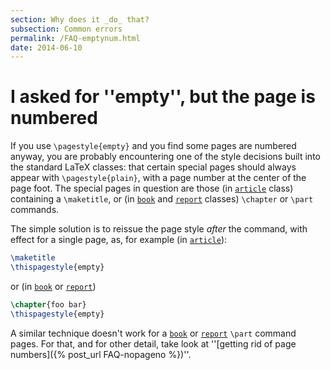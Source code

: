 ```yaml
---
section: Why does it _do_ that?
subsection: Common errors
permalink: /FAQ-emptynum.html
date: 2014-06-10
---
```


# I asked for ''empty'', but the page is numbered

If you use `\pagestyle{empty}` and you find some pages are
numbered anyway, you are probably encountering one of the style
decisions built into the standard LaTeX classes: that certain
special pages should always appear with `\pagestyle{plain}`,
with a page number at the center of the page foot.  The special pages
in question are those (in [`article`](https://ctan.org/pkg/article) class) containing a
`\maketitle`, or (in [`book`](https://ctan.org/pkg/book) and [`report`](https://ctan.org/pkg/report) classes)
`\chapter` or `\part` commands.

The simple solution is to reissue the page style _after_ the
command, with effect for a single page, as, for example (in
[`article`](https://ctan.org/pkg/article)):
```latex
\maketitle
\thispagestyle{empty}
```
or (in [`book`](https://ctan.org/pkg/book) or [`report`](https://ctan.org/pkg/report))
```latex
\chapter{foo bar}
\thispagestyle{empty}
```
A similar technique doesn't work for a [`book`](https://ctan.org/pkg/book) or [`report`](https://ctan.org/pkg/report)
`\part` command pages.  For that, and for other detail, take look
at ''[getting rid of page numbers]({% post_url FAQ-nopageno %})''.

